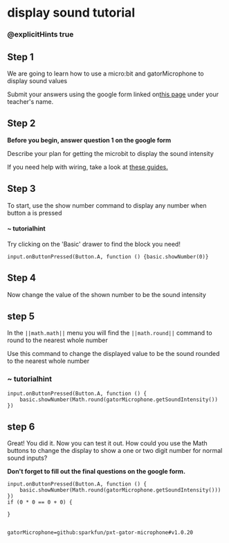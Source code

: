 # display sound tutorial
### @explicitHints true
 
## Step 1
 
We are going to learn how to use a micro:bit and gatorMicrophone to display sound values
 
Submit your answers using the google form linked on[this page](https://schoolwidelabs.github.io/sensor-immersion/assessments/Lesson2/sound_assessment.html) under your teacher's name. 
 
## Step 2
 
**Before you begin, answer question 1 on the google form**
 
Describe your plan for getting the microbit to display the sound intensity
 
If you need help with wiring, take a look at [these guides.](https://docs.google.com/document/d/1KrhVLl_owwXz_xAVbcIEAG9O5N4wdBY3mjd-GX34Bag/edit?usp=sharing)
 
## Step 3
 
To start, use the show number command to display any number when button a is pressed
 
#### ~ tutorialhint
Try clicking on the 'Basic' drawer to find the block you need!
 
```blocks
input.onButtonPressed(Button.A, function () {basic.showNumber(0)}
```
 
## Step 4
 
Now change the value of the shown number to be the sound intensity
 
 
## step 5 
 
In the ``||math.math||`` menu you will find the ``||math.round||`` command to round to the nearest whole number
 
Use this command to change the displayed value to be the sound rounded to the nearest whole number
 
### ~ tutorialhint
```blocks
input.onButtonPressed(Button.A, function () {
    basic.showNumber(Math.round(gatorMicrophone.getSoundIntensity())
})
```
 
## step 6
Great! You did it. Now you can test it out. How could you use the Math buttons to change the display to show a one or two digit number for normal sound inputs?
 
**Don't forget to fill out the final questions on the google form.**
 
```ghost
input.onButtonPressed(Button.A, function () {
    basic.showNumber(Math.round(gatorMicrophone.getSoundIntensity()))
})
if (0 * 0 == 0 + 0) {
    
}
 
```
 
```package
gatorMicrophone=github:sparkfun/pxt-gator-microphone#v1.0.20
```
